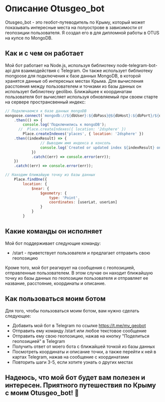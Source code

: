 # Описание Otusgeo_bot

Otusgeo_bot - это геобот-путеводитель по Крыму, который может показывать интересные места на полуострове в зависимости от геопозиции пользователя. Я создал его в для дипломной работы в OTUS на купсе по MongoDB.

## Как и с чем он работает

Мой бот работает на Node.js, используя библиотеку node-telegram-bot-api для взаимодействия с Telegram. Он также использует библиотеку mongoose для подключения к базе данных MongoDB, в которой хранятся данные об интересных местах Крыма. Для вычисления расстояния между пользователем и точками из базы данных он использует библиотеку geolibю. Ближайшее к координатам пользователя бот вычисляет используя обновляемый при своем старте на сервере пространсвенный индекс:

```javascript
// Подключаемся к базе данных mongoDB
mongoose.connect(`mongodb://${dbUser}:${dbPass}@${dbHost}:${dbPort}/${dbName}`)
    .then(() => {
        console.log('Подключились к mongoDB');
      //  Place.createIndexes({ location: '2dsphere' })
        Place.createIndexes('places', { location: '2dsphere' })
    .then((indexResult) => {
                // Выводим имя индекса в консоль
                console.log(`Created or updated index ${indexResult} on places collection`);
            })
            .catch((err) => console.error(err));
    })
    .catch((err) => console.error(err));
```
```javascript
// Находим ближайшую точку из базы данных
    Place.findOne({
        location: {
            $near: {
                $geometry: {
                    type: 'Point',
                    coordinates: [userLat, userLon]
                }
            }
        }
```
## Какие команды он исполняет

Мой бот поддерживает следующие команду:

- /start - приветствует пользователя и предлагает отправить свою геопозицию

Кроме того, мой бот реагирует на сообщения с геопозицией, отправленные пользователем. В этом случае он находит ближайшую точку из базы данных по геопозиции пользователя и отправляет ее название, расстояние, координаты и описание. 

## Как пользоваться моим ботом

Для того, чтобы пользоваться моим ботом, вам нужно сделать следующее:

- Добавить мой бот в Telegram по ссылке https://t.me/my_geobot
- Отправить ему команду /start или любое текстовое сообщение
- Отправить ему свою геопозицию, нажав на кнопку "Поделиться геопозицией" в Telegram
- Получить ответ от моего бота с ближайшей точкой из базы данных
- Посмотреть координаты и описание точки, а также перейти к ней в картах Telegram, нажав на сообщение с координатами
- Повторить шаги 3-5, если хотите узнать о других местах

## Надеюсь, что мой бот будет вам полезен и интересен. Приятного путешествия по Крыму с моим Otusgeo_bot! 🌊
